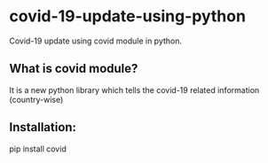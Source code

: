 # covid-19-update-using-python
Covid-19 update using covid module in python.

## What is covid module?
It is a new python library which tells the covid-19 related information (country-wise)

## Installation:
pip install covid
